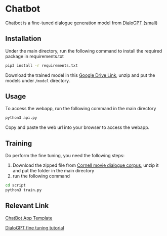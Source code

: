 # Chatbot

Chatbot is a fine-tuned dialogue generation model from [DialoGPT (small)](https://huggingface.co/transformers/model_doc/dialogpt.html)

## Installation

Under the main directory, run the following command to install the required package in requirements.txt

```bash
pip3 install -r requirements.txt
```

Download the trained model in this [Google Drive Link](https://drive.google.com/drive/folders/1k_PawTC_hLQ0RFwuzSTxs16VfBdkriTY?usp=sharing), unzip and put the models under ```/model``` directory.

## Usage
To access the webapp, run the following command in the main directory

```bash
python3 api.py
```
Copy and paste the web url into your browser to access the webapp.


## Training
Do perform the fine tuning, you need the following steps:
1. Download the zipped file from [Cornell movie dialogue corpus](https://www.cs.cornell.edu/~cristian/Cornell_Movie-Dialogs_Corpus.html), unzip it and put the folder in the main directory
2. run the following command
```bash
cd script
python3 train.py
```

## Relevant Link

[ChatBot App Template](https://github.com/chamkank/flask-chatterbot)

[DialoGPT fine tuning tutorial](https://colab.research.google.com/drive/15wa925dj7jvdvrz8_z3vU7btqAFQLVlG)